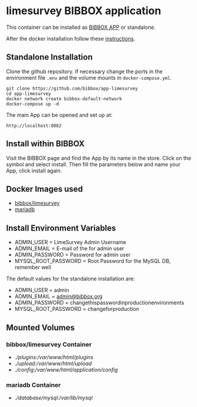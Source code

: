 # limesurvey BIBBOX application

This container can be installed as [BIBBOX APP](https://bibbox.readthedocs.io/en/latest/ "BIBBOX App Store") or standalone. 

After the docker installation follow these [instructions](INSTALL-APP.md).

## Standalone Installation 

Clone the github repository. If necessary change the ports in the environment file `.env` and the volume mounts in `docker-compose.yml`.

```
git clone https://github.com/bibbox/app-limesurvey
cd app-limesurvey
docker network create bibbox-default-network
docker-compose up -d
```

The main App can be opened and set up at:
```
http://localhost:8082
```

## Install within BIBBOX

Visit the BIBBOX page and find the App by its name in the store. Click on the symbol and select install. Then fill the parameters below and name your App, click install again.

## Docker Images used
  - [bibbox/limesurvey](https://hub.docker.com/r/bibbox/limesurvey) 
  - [mariadb](https://hub.docker.com/r/mariadb) 


 
## Install Environment Variables
  - ADMIN_USER = LimeSurvey Admin Username
  - ADMIN_EMAIL = E-mail of the for admin user
  - ADMIN_PASSWORD = Password for admin user
  - MYSQL_ROOT_PASSWORD = Root Password for the MySQL DB, remember well

  
The default values for the standalone installation are:
  - ADMIN_USER = admin
  - ADMIN_EMAIL = admin@bibbox.org
  - ADMIN_PASSWORD = changethispasswordinproductionenvironments
  - MYSQL_ROOT_PASSWORD = changeforproduction

  
## Mounted Volumes
### bibbox/limesurvey Container
  - *./plugins:/var/www/html/plugins*
  - *./upload:/var/www/html/upload*
  - *./config:/var/www/html/application/config*
### mariadb Container
  - *./database/mysql:/var/lib/mysql*

